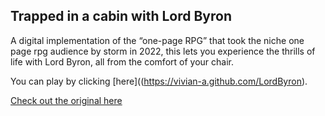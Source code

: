 ## Trapped in a cabin with Lord Byron

A digital implementation of the “one-page RPG” that took the niche one page rpg audience by storm in 2022, this lets you experience the thrills of life with Lord Byron, all from the comfort of your chair. 

You can play by clicking [here]((https://vivian-a.github.com/LordByron).

[Check out the original here](https://x.com/Sotherans/status/1507670651724873730/photo/1)

